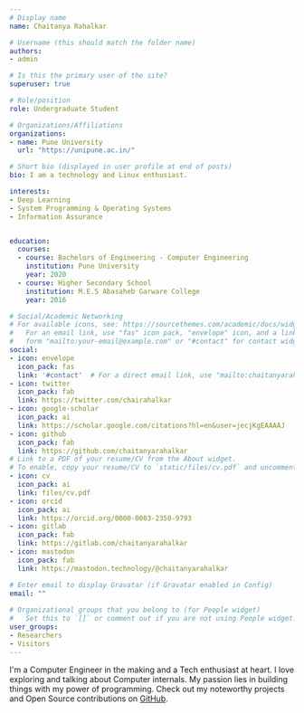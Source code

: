 ```yaml
---
# Display name
name: Chaitanya Rahalkar

# Username (this should match the folder name)
authors:
- admin

# Is this the primary user of the site?
superuser: true

# Role/position
role: Undergraduate Student

# Organizations/Affiliations
organizations:
- name: Pune University
  url: "https://unipune.ac.in/"

# Short bio (displayed in user profile at end of posts)
bio: I am a technology and Linux enthusiast.

interests:
- Deep Learning
- System Programming & Operating Systems
- Information Assurance


education:
  courses:
  - course: Bachelors of Engineering - Computer Engineering
    institution: Pune University
    year: 2020
  - course: Higher Secondary School
    institution: M.E.S Abasaheb Garware College
    year: 2016

# Social/Academic Networking
# For available icons, see: https://sourcethemes.com/academic/docs/widgets/#icons
#   For an email link, use "fas" icon pack, "envelope" icon, and a link in the
#   form "mailto:your-email@example.com" or "#contact" for contact widget.
social:
- icon: envelope
  icon_pack: fas
  link: '#contact'  # For a direct email link, use "mailto:chaitanyarahalkar4@gmail.com".
- icon: twitter
  icon_pack: fab
  link: https://twitter.com/chairahalkar
- icon: google-scholar
  icon_pack: ai
  link: https://scholar.google.com/citations?hl=en&user=jecjKgEAAAAJ
- icon: github
  icon_pack: fab
  link: https://github.com/chaitanyarahalkar
# Link to a PDF of your resume/CV from the About widget.
# To enable, copy your resume/CV to `static/files/cv.pdf` and uncomment the lines below.  
- icon: cv
  icon_pack: ai
  link: files/cv.pdf
- icon: orcid
  icon_pack: ai 
  link: https://orcid.org/0000-0003-2350-9793
- icon: gitlab
  icon_pack: fab
  link: https://gitlab.com/chaitanyarahalkar
- icon: mastodon
  icon_pack: fab
  link: https://mastodon.technology/@chaitanyarahalkar

# Enter email to display Gravatar (if Gravatar enabled in Config)
email: ""
  
# Organizational groups that you belong to (for People widget)
#   Set this to `[]` or comment out if you are not using People widget.  
user_groups:
- Researchers
- Visitors
---
```


I'm a Computer Engineer in the making and a Tech enthusiast at heart. I love exploring and talking about Computer internals. My passion lies in building things with my power of programming. Check out my noteworthy projects and Open Source contributions on [GitHub](https://github.com/chaitanyarahalkar).